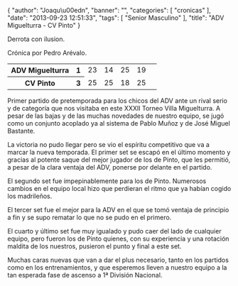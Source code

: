 {
  "author": "Joaqu\u00edn", 
  "banner": "", 
  "categories": [
    "cronicas"
  ], 
  "date": "2013-09-23 12:51:33", 
  "tags": [
    "Senior Masculino"
  ], 
  "title": "ADV Miguelturra - CV Pinto"
}

Derrota con ilusion. 

Crónica por Pedro Arévalo.

<table>
  <tr>
	<th>ADV Miguelturra</th><th>1</th>
	<td>23</td><td>14</td><td>25</td><td>19</td><td></td>
  </tr>
  <tr>
	<th>CV Pinto</th><th>3</th>
	<td>25</td><td>25</td><td>18</td><td>25</td><td></td>
  </tr>
</table>

Primer partido de pretemporada para los chicos del ADV ante un rival serio y de categoría que nos visitaba en este XXXII Torneo Villa Miguelturra. A pesar de las bajas y de las muchas novedades de nuestro equipo, se jugó como un conjunto acoplado ya al sistema de Pablo Muñoz y de José Miguel Bastante. 

La victoria no pudo llegar pero se vio el espíritu competitivo que va a marcar la nueva temporada. El primer set se escapó en el último momento y gracias al potente saque del mejor jugador de los de Pinto, que les permitió, a pesar de la clara ventaja del ADV, ponerse por delante en el partido. 

El segundo set fue impepinablemente para los de Pinto. Numerosos cambios en el equipo local hizo que perdieran el ritmo que ya habían cogido los madrileños.

El tercer set fue el mejor para la ADV en el que se tomó ventaja de principio a fin y se supo rematar lo que no se pudo en el primero.

El cuarto y último set fue muy igualado y pudo caer del lado de cualquier equipo, pero fueron los de Pinto quienes, con su experiencia y una rotación maldita de los nuestros, pusieron el punto y final a este set. 

Muchas caras nuevas que van a dar el plus necesario, tanto en los partidos como en los entrenamientos, y que esperemos lleven a nuestro equipo a la tan esperada fase de ascenso a 1ª División Nacional.

